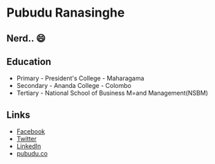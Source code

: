 # Pubudu Ranasinghe

## Nerd.. :smile:

## Education
* Primary - President's College - Maharagama
* Secondary - Ananda College - Colombo
* Tertiary - National School of Business M=and Management(NSBM)

## Links
* [Facebook](https://www.facebook.com/pubudutr)
* [Twitter](https://twitter.com/pubudutr)
* [LinkedIn](https://lk.linkedin.com/in/pubuduranasinghe)
* [pubudu.co](https://pubudu.co)
